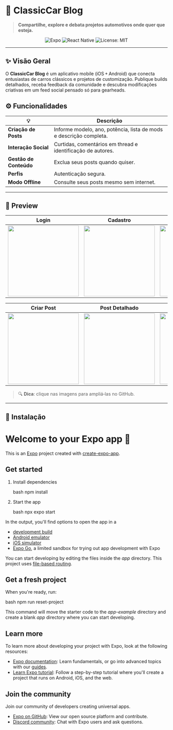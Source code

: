 # 🚗 ClassicCar Blog

> **Compartilhe, explore e debata projetos automotivos onde quer que esteja.**

<p align="center">
  <img alt="Expo" src="https://img.shields.io/badge/Expo-%5E50.0.0-000?logo=expo&logoColor=white" />
  <img alt="React Native" src="https://img.shields.io/badge/React_Native-0.74-blue?logo=react&logoColor=white" />
  <img alt="License: MIT" src="https://img.shields.io/badge/License-MIT-green.svg" />
</p>

---

## ✨ Visão Geral

O **ClassicCar Blog** é um aplicativo mobile (iOS + Android) que conecta entusiastas de carros clássicos e projetos de customização. Publique builds detalhados, receba feedback da comunidade e descubra modificações criativas em um feed social pensado só para gearheads.


## ⚙️ Funcionalidades

| 💡                     | Descrição                                                          |
| ---------------------- | ------------------------------------------------------------------ |
| **Criação de Posts**   | Informe modelo, ano, potência, lista de mods e descrição completa. |
| **Interação Social**   | Curtidas, comentários em thread e identificação de autores.        |
| **Gestão de Conteúdo** | Exclua seus posts quando quiser.                                   |
| **Perfis**             | Autenticação segura.                                               |
| **Modo Offline**       | Consulte seus posts mesmo sem internet.                            |

---

## 📱 Preview
| Login                                                                                                    | Cadastro                                                                                                 | Feed                                                                                                    |
| -------------------------------------------------------------------------------------------------------- | -------------------------------------------------------------------------------------------------------- | ------------------------------------------------------------------------------------------------------- |
| <img src="https://github.com/user-attachments/assets/9e48ab35-868f-42c4-a846-c773a67cd317" width="220"/> | <img src="https://github.com/user-attachments/assets/18e64e1a-3f7c-4347-b5b4-821bab7975ff" width="220"/> | <img src="https://github.com/user-attachments/assets/ca069be5-ad7a-48ce-8388-898b28b1a645" width="220"/> |

| Criar Post                                                                                               | Post Detalhado                                                                                           | Comentários                                                                                              |
| -------------------------------------------------------------------------------------------------------- | -------------------------------------------------------------------------------------------------------- | -------------------------------------------------------------------------------------------------------- |
| <img src="https://github.com/user-attachments/assets/c93dcabb-38ab-4998-9dcc-a2ffee6ef349" width="220"/> | <img src="https://github.com/user-attachments/assets/99156c86-1fb5-47e4-8069-cbdcfbbb8673" width="220"/> | <img src="https://github.com/user-attachments/assets/4e0271fb-67f0-452d-90c6-0ede07fd8333" width="220"/> |

> 🔍 **Dica**: clique nas imagens para ampliá‑las no GitHub.

---



## 🚀 Instalação

# Welcome to your Expo app 👋

This is an [Expo](https://expo.dev) project created with [create-expo-app](https://www.npmjs.com/package/create-expo-app).

## Get started

1. Install dependencies

   bash
   npm install
   

2. Start the app

   bash
   npx expo start
   

In the output, you'll find options to open the app in a

- [development build](https://docs.expo.dev/develop/development-builds/introduction/)
- [Android emulator](https://docs.expo.dev/workflow/android-studio-emulator/)
- [iOS simulator](https://docs.expo.dev/workflow/ios-simulator/)
- [Expo Go](https://expo.dev/go), a limited sandbox for trying out app development with Expo

You can start developing by editing the files inside the *app* directory. This project uses [file-based routing](https://docs.expo.dev/router/introduction).

## Get a fresh project

When you're ready, run:

bash
npm run reset-project


This command will move the starter code to the *app-example* directory and create a blank *app* directory where you can start developing.

## Learn more

To learn more about developing your project with Expo, look at the following resources:

- [Expo documentation](https://docs.expo.dev/): Learn fundamentals, or go into advanced topics with our [guides](https://docs.expo.dev/guides).
- [Learn Expo tutorial](https://docs.expo.dev/tutorial/introduction/): Follow a step-by-step tutorial where you'll create a project that runs on Android, iOS, and the web.

## Join the community

Join our community of developers creating universal apps.

- [Expo on GitHub](https://github.com/expo/expo): View our open source platform and contribute.
- [Discord community](https://chat.expo.dev): Chat with Expo users and ask questions.
